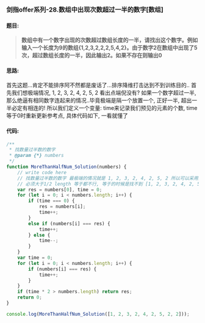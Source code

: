 ### 剑指offer系列-28.数组中出现次数超过一半的数字[数组]
#### 题目:
>**数组中有一个数字出现的次数超过数组长度的一半，请找出这个数字。例如输入一个长度为9的数组{1,2,3,2,2,2,5,4,2}。由于数字2在数组中出现了5次，超过数组长度的一半，因此输出2。如果不存在则输出0**

#### 思路:
首先这题...肯定不能排序阿不然都是废话了...排序降维打击达到不到训练目的..
首先我们想极端情况,  1, 2, 3, 2, 4, 2, 5, 2 看出点端倪没有?
如果一个数字超过一半, 那么绝逼有相同数字连起来的情况..毕竟极端是隔一个放置一个, 正好一半, 超出一半必定有相连的!
所以我们定义一个变量: time来记录我们预见的元素的个数, time等于0时重新更新参考点, 具体代码如下, 一看就懂了

#### 代码:
```javascript
/**
 * 找数量过半数的数字
 * @param {*} numbers 
 */
function MoreThanHalfNum_Solution(numbers) {
    // write code here
    // 找数量过半数的数字 最极端的情况就是 1, 2, 3, 2, 4, 2, 5, 2 所以可以采用如下方法
    // 必须大于1/2 length 等于都不行, 等于的时候是找不到 [1, 2, 3, 2, 4, 2, 5, 2]
    var res = numbers[0], time = 0;
    for (let i = 0; i < numbers.length; i++) {
        if (time === 0) {
            res = numbers[i];
            time++;
        }
        else if (numbers[i] === res) {
            time++;
        } else {
            time--;
        }
    }
    var time = 0;
    for (let i = 0; i < numbers.length; i++) {
        if (numbers[i] === res) {
            time++;
        }
    }
    if (time * 2 > numbers.length) return res;
    return 0;
}

console.log(MoreThanHalfNum_Solution([1, 2, 3, 2, 4, 2, 5, 2, 2]));
```